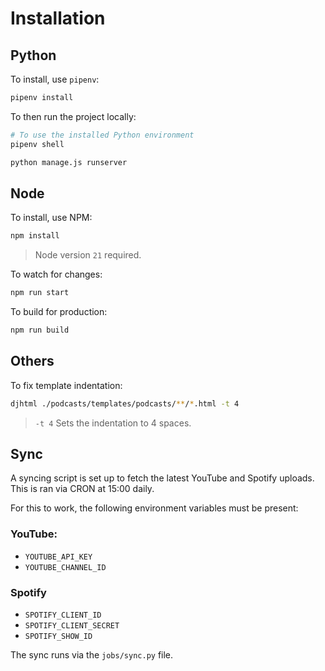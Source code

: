 
# Installation

## Python

To install, use `pipenv`:
```bash
pipenv install
```

To then run the project locally:
```bash
# To use the installed Python environment
pipenv shell

python manage.js runserver
```

## Node

To install, use NPM:
```bash
npm install
```

> Node version `21` required.

To watch for changes:
```bash
npm run start
```

To build for production:
```bash
npm run build
```

## Others

To fix template indentation:
```bash
djhtml ./podcasts/templates/podcasts/**/*.html -t 4
```
> `-t 4` Sets the indentation to 4 spaces.

## Sync

A syncing script is set up to fetch the latest YouTube and Spotify uploads. This is ran via CRON at 15:00 daily.

For this to work, the following environment variables must be present:

### YouTube:
- `YOUTUBE_API_KEY`
- `YOUTUBE_CHANNEL_ID`

### Spotify
- `SPOTIFY_CLIENT_ID`
- `SPOTIFY_CLIENT_SECRET`
- `SPOTIFY_SHOW_ID`

The sync runs via the `jobs/sync.py` file.
